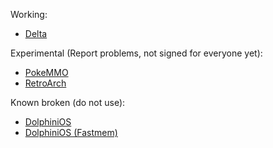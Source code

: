 Working:
+ [Delta](itms-services://?action=download-manifest&url=https://jjtech.dev/apps/delta.plist)

Experimental (Report problems, not signed for everyone yet):
+ [PokeMMO](itms-services://?action=download-manifest&url=https://jjtech.dev/apps/pokemmo.plist)
+ [RetroArch](itms-services://?action=download-manifest&url=https://jjtech.dev/apps/retroarch.plist)

Known broken (do not use):
+ [DolphiniOS](itms-services://?action=download-manifest&url=https://jjtech.dev/apps/dolphin.plist)
+ [DolphiniOS (Fastmem)](itms-services://?action=download-manifest&url=https://jjtech.dev/apps/dolphin-fastmem.plist)
